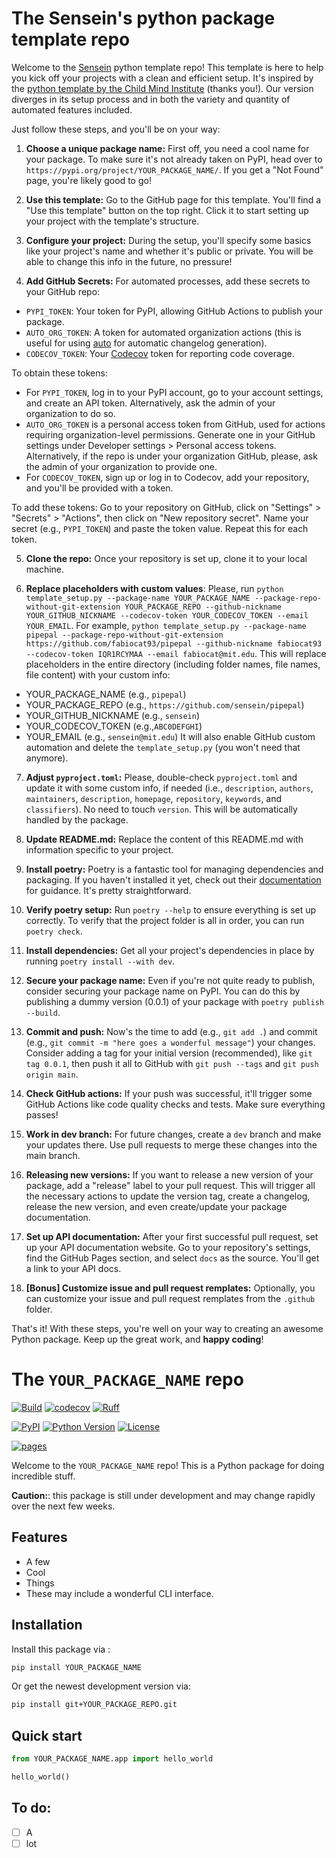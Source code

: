 # The Sensein's python package template repo

Welcome to the [Sensein](https://sensein.group/) python template repo! 
This template is here to help you kick off your projects with a clean and efficient setup. 
It's inspired by the [python template by the Child Mind Institute](https://github.com/childmindresearch/template-python-repository) (thanks you!). Our version diverges in its setup process and in both the variety and quantity of automated features included.

Just follow these steps, and you'll be on your way:
1. **Choose a unique package name:** First off, you need a cool name for your package. To make sure it's not already taken on PyPI, head over to `https://pypi.org/project/YOUR_PACKAGE_NAME/`. If you get a "Not Found" page, you're likely good to go!

2. **Use this template:** Go to the GitHub page for this template. You'll find a "Use this template" button on the top right. Click it to start setting up your project with the template's structure.

3. **Configure your project:** During the setup, you'll specify some basics like your project's name and whether it's public or private. You will be able to change this info in the future, no pressure!

4. **Add GitHub Secrets:** For automated processes, add these secrets to your GitHub repo:

- `PYPI_TOKEN`: Your token for PyPI, allowing GitHub Actions to publish your package.
- `AUTO_ORG_TOKEN`: A token for automated organization actions (this is useful for using [auto](https://github.com/intuit/auto) for automatic changelog generation).
- `CODECOV_TOKEN`: Your [Codecov](https://about.codecov.io/) token for reporting code coverage.

To obtain these tokens:
- For `PYPI_TOKEN`, log in to your PyPI account, go to your account settings, and create an API token. Alternatively, ask the admin of your organization to do so.
- `AUTO_ORG_TOKEN` is a personal access token from GitHub, used for actions requiring organization-level permissions. Generate one in your GitHub settings under Developer settings > Personal access tokens. Alternatively, if the repo is under your organization GitHub, please, ask the admin of your organization to provide one.
- For `CODECOV_TOKEN`, sign up or log in to Codecov, add your repository, and you'll be provided with a token.

To add these tokens:
Go to your repository on GitHub, click on "Settings" > "Secrets" > "Actions", then click on "New repository secret". Name your secret (e.g., `PYPI_TOKEN`) and paste the token value. Repeat this for each token.

5. **Clone the repo:** Once your repository is set up, clone it to your local machine.

6. **Replace placeholders with custom values**: Please, run `python template_setup.py --package-name YOUR_PACKAGE_NAME --package-repo-without-git-extension YOUR_PACKAGE_REPO --github-nickname YOUR_GITHUB_NICKNAME --codecov-token YOUR_CODECOV_TOKEN --email YOUR_EMAIL`. 
For example, `python template_setup.py --package-name pipepal --package-repo-without-git-extension https://github.com/fabiocat93/pipepal --github-nickname fabiocat93 --codecov-token IQR1RCYMAA --email fabiocat@mit.edu`. This will replace placeholders in the entire directory (including folder names, file names, file content) with your custom info:
- YOUR_PACKAGE_NAME (e.g., `pipepal`)
- YOUR_PACKAGE_REPO (e.g., `https://github.com/sensein/pipepal`)
- YOUR_GITHUB_NICKNAME (e.g., `sensein`)
- YOUR_CODECOV_TOKEN (e.g.,`ABC0DEFGHI`)
- YOUR_EMAIL (e.g., `sensein@mit.edu`)
It will also enable GitHub custom automation and delete the `template_setup.py` (you won't need that anymore).

7. **Adjust `pyproject.toml`:** Please, double-check `pyproject.toml` and update it with some custom info, if needed (i.e., `description`, `authors`, `maintainers`, `description`, `homepage`, `repository`, `keywords`, and `classifiers`). No need to touch `version`. This will be automatically handled by the package.

8. **Update README.md:** Replace the content of this README.md with information specific to your project.

9. **Install poetry:** Poetry is a fantastic tool for managing dependencies and packaging. If you haven't installed it yet, check out their [documentation](https://python-poetry.org/docs/) for guidance. It's pretty straightforward.

10. **Verify poetry setup:** Run `poetry --help` to ensure everything is set up correctly. To verify that the project folder is all in order, you can run `poetry check`.

11. **Install dependencies:** Get all your project's dependencies in place by running `poetry install --with dev`.

12. **Secure your package name:** Even if you're not quite ready to publish, consider securing your package name on PyPI. You can do this by publishing a dummy version (0.0.1) of your package with `poetry publish --build`.

13. **Commit and push:** Now's the time to add (e.g., `git add .`) and commit (e.g., `git commit -m "here goes a wonderful message"`) your changes. Consider adding a tag for your initial version (recommended), like `git tag 0.0.1`, then push it all to GitHub with `git push --tags` and `git push origin main`.

14. **Check GitHub actions:** If your push was successful, it'll trigger some GitHub Actions like code quality checks and tests. Make sure everything passes!

15. **Work in dev branch:** For future changes, create a `dev` branch and make your updates there. Use pull requests to merge these changes into the main branch.

16. **Releasing new versions:** If you want to release a new version of your package, add a "release" label to your pull request. This will trigger all the necessary actions to update the version tag, create a changelog, release the new version, and even create/update your package documentation.

17. **Set up API documentation:** After your first successful pull request, set up your API documentation website. Go to your repository's settings, find the GitHub Pages section, and select `docs` as the source. You'll get a link to your API docs.

18. **[Bonus] Customize issue and pull request remplates:** Optionally, you can customize your issue and pull request remplates from the `.github` folder.

That's it! With these steps, you're well on your way to creating an awesome Python package. Keep up the great work, and **happy coding**!


# The ```YOUR_PACKAGE_NAME``` repo

[![Build](YOUR_PACKAGE_REPO/actions/workflows/test.yaml/badge.svg?branch=main)](YOUR_PACKAGE_REPO/actions/workflows/test.yaml?query=branch%3Amain)
[![codecov](https://codecov.io/gh/YOUR_GITHUB_NICKNAME/YOUR_PACKAGE_NAME/branch/main/graph/badge.svg?token=YOUR_CODECOV_TOKEN)](https://codecov.io/gh/YOUR_GITHUB_NICKNAME/YOUR_PACKAGE_NAME)
[![Ruff](https://img.shields.io/endpoint?url=https://raw.githubusercontent.com/astral-sh/ruff/main/assets/badge/v2.json)](https://github.com/astral-sh/ruff)

[![PyPI](https://img.shields.io/pypi/v/YOUR_PACKAGE_NAME.svg)](https://pypi.org/project/YOUR_PACKAGE_NAME/)
[![Python Version](https://img.shields.io/pypi/pyversions/YOUR_PACKAGE_NAME)](https://pypi.org/project/YOUR_PACKAGE_NAME)
[![License](https://img.shields.io/pypi/l/YOUR_PACKAGE_NAME)](https://opensource.org/licenses/Apache-2.0)

[![pages](https://img.shields.io/badge/api-docs-blue)](https://YOUR_GITHUB_NICKNAME.github.io/YOUR_PACKAGE_NAME)

Welcome to the ```YOUR_PACKAGE_NAME``` repo! This is a Python package for doing incredible stuff.

**Caution:**: this package is still under development and may change rapidly over the next few weeks.

## Features
- A few
- Cool
- Things
- These may include a wonderful CLI interface.

## Installation
Install this package via :

```sh
pip install YOUR_PACKAGE_NAME
```

Or get the newest development version via:

```sh
pip install git+YOUR_PACKAGE_REPO.git
```

## Quick start
```Python
from YOUR_PACKAGE_NAME.app import hello_world

hello_world()
```

## To do:
- [ ] A
- [ ] lot
